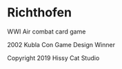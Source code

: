 # Richthofen
WWI Air combat card game

2002 Kubla Con Game Design Winner

Copyright 2019 Hissy Cat Studio
